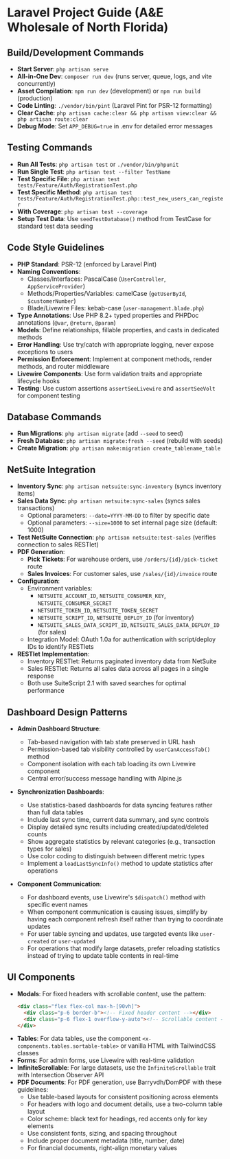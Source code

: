 # Laravel Project Guide (A&E Wholesale of North Florida)

## Build/Development Commands
- **Start Server**: `php artisan serve`
- **All-in-One Dev**: `composer run dev` (runs server, queue, logs, and vite concurrently)
- **Asset Compilation**: `npm run dev` (development) or `npm run build` (production)
- **Code Linting**: `./vendor/bin/pint` (Laravel Pint for PSR-12 formatting)
- **Clear Cache**: `php artisan cache:clear && php artisan view:clear && php artisan route:clear`
- **Debug Mode**: Set `APP_DEBUG=true` in .env for detailed error messages

## Testing Commands
- **Run All Tests**: `php artisan test` or `./vendor/bin/phpunit`
- **Run Single Test**: `php artisan test --filter TestName`
- **Test Specific File**: `php artisan test tests/Feature/Auth/RegistrationTest.php`
- **Test Specific Method**: `php artisan test tests/Feature/Auth/RegistrationTest.php::test_new_users_can_register`
- **With Coverage**: `php artisan test --coverage`
- **Setup Test Data**: Use `seedTestDatabase()` method from TestCase for standard test data seeding

## Code Style Guidelines
- **PHP Standard**: PSR-12 (enforced by Laravel Pint)
- **Naming Conventions**:
  - Classes/Interfaces: PascalCase (`UserController`, `AppServiceProvider`)
  - Methods/Properties/Variables: camelCase (`getUserById`, `$customerNumber`)
  - Blade/Livewire Files: kebab-case (`user-management.blade.php`)
- **Type Annotations**: Use PHP 8.2+ typed properties and PHPDoc annotations (`@var`, `@return`, `@param`)
- **Models**: Define relationships, fillable properties, and casts in dedicated methods
- **Error Handling**: Use try/catch with appropriate logging, never expose exceptions to users
- **Permission Enforcement**: Implement at component methods, render methods, and router middleware
- **Livewire Components**: Use form validation traits and appropriate lifecycle hooks
- **Testing**: Use custom assertions `assertSeeLivewire` and `assertSeeVolt` for component testing

## Database Commands
- **Run Migrations**: `php artisan migrate` (add `--seed` to seed)
- **Fresh Database**: `php artisan migrate:fresh --seed` (rebuild with seeds)
- **Create Migration**: `php artisan make:migration create_tablename_table`

## NetSuite Integration
- **Inventory Sync**: `php artisan netsuite:sync-inventory` (syncs inventory items)
- **Sales Data Sync**: `php artisan netsuite:sync-sales` (syncs sales transactions)
  - Optional parameters: `--date=YYYY-MM-DD` to filter by specific date
  - Optional parameters: `--size=1000` to set internal page size (default: 1000)
- **Test NetSuite Connection**: `php artisan netsuite:test-sales` (verifies connection to sales RESTlet)
- **PDF Generation**:
  - **Pick Tickets**: For warehouse orders, use `/orders/{id}/pick-ticket` route
  - **Sales Invoices**: For customer sales, use `/sales/{id}/invoice` route
- **Configuration**:
  - Environment variables: 
    - `NETSUITE_ACCOUNT_ID`, `NETSUITE_CONSUMER_KEY`, `NETSUITE_CONSUMER_SECRET`
    - `NETSUITE_TOKEN_ID`, `NETSUITE_TOKEN_SECRET`
    - `NETSUITE_SCRIPT_ID`, `NETSUITE_DEPLOY_ID` (for inventory)
    - `NETSUITE_SALES_DATA_SCRIPT_ID`, `NETSUITE_SALES_DATA_DEPLOY_ID` (for sales)
  - Integration Model: OAuth 1.0a for authentication with script/deploy IDs to identify RESTlets
- **RESTlet Implementation**:
  - Inventory RESTlet: Returns paginated inventory data from NetSuite
  - Sales RESTlet: Returns all sales data across all pages in a single response
  - Both use SuiteScript 2.1 with saved searches for optimal performance

## Dashboard Design Patterns
- **Admin Dashboard Structure**: 
  - Tab-based navigation with tab state preserved in URL hash
  - Permission-based tab visibility controlled by `userCanAccessTab()` method
  - Component isolation with each tab loading its own Livewire component
  - Central error/success message handling with Alpine.js

- **Synchronization Dashboards**:
  - Use statistics-based dashboards for data syncing features rather than full data tables
  - Include last sync time, current data summary, and sync controls
  - Display detailed sync results including created/updated/deleted counts
  - Show aggregate statistics by relevant categories (e.g., transaction types for sales)
  - Use color coding to distinguish between different metric types
  - Implement a `loadLastSyncInfo()` method to update statistics after operations

- **Component Communication**:
  - For dashboard events, use Livewire's `$dispatch()` method with specific event names
  - When component communication is causing issues, simplify by having each component
    refresh itself rather than trying to coordinate updates
  - For user table syncing and updates, use targeted events like `user-created` or `user-updated`
  - For operations that modify large datasets, prefer reloading statistics instead of 
    trying to update table contents in real-time

## UI Components
- **Modals**: For fixed headers with scrollable content, use the pattern:
  ```html
  <div class="flex flex-col max-h-[90vh]">
    <div class="p-6 border-b"><!-- Fixed header content --></div>
    <div class="p-6 flex-1 overflow-y-auto"><!-- Scrollable content --></div>
  </div>
  ```
- **Tables**: For data tables, use the component `<x-components.tables.sortable-table>` or vanilla HTML with TailwindCSS classes
- **Forms**: For admin forms, use Livewire with real-time validation
- **InfiniteScrollable**: For large datasets, use the `InfiniteScrollable` trait with Intersection Observer API
- **PDF Documents**: For PDF generation, use Barryvdh/DomPDF with these guidelines:
  - Use table-based layouts for consistent positioning across elements
  - For headers with logo and document details, use a two-column table layout
  - Color scheme: black text for headings, red accents only for key elements
  - Use consistent fonts, sizing, and spacing throughout
  - Include proper document metadata (title, number, date)
  - For financial documents, right-align monetary values